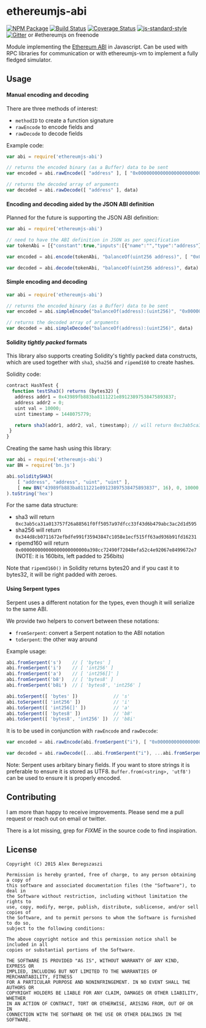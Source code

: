 # ethereumjs-abi

[![NPM Package](https://img.shields.io/npm/v/ethereumjs-abi.svg?style=flat-square)](https://www.npmjs.org/package/ethereumjs-abi)
[![Build Status](https://img.shields.io/travis/ethereumjs/ethereumjs-abi.svg?branch=master&style=flat-square)](https://travis-ci.org/ethereumjs/ethereumjs-abi)
[![Coverage Status](https://img.shields.io/coveralls/ethereumjs/ethereumjs-abi.svg?style=flat-square)](https://coveralls.io/r/ethereumjs/ethereumjs-abi)
[![js-standard-style](https://img.shields.io/badge/code%20style-standard-brightgreen.svg)](http://standardjs.com/)
[![Gitter](https://img.shields.io/gitter/room/ethereum/ethereumjs-lib.svg?style=flat-square)](https://gitter.im/ethereum/ethereumjs-lib) or #ethereumjs on freenode


Module implementing the [Ethereum ABI](https://github.com/ethereum/wiki/wiki/Ethereum-Contract-ABI) in Javascript. Can be used with RPC libraries for communication or with ethereumjs-vm to implement a fully fledged simulator.

## Usage

#### Manual encoding and decoding

There are three methods of interest:
- ```methodID``` to create a function signature
- ```rawEncode``` to encode fields and
- ```rawDecode``` to decode fields

Example code:
```js
var abi = require('ethereumjs-abi')

// returns the encoded binary (as a Buffer) data to be sent
var encoded = abi.rawEncode([ "address" ], [ "0x0000000000000000000000000000000000000000" ])

// returns the decoded array of arguments
var decoded = abi.rawDecode([ "address" ], data)
```

#### Encoding and decoding aided by the JSON ABI definition

Planned for the future is supporting the JSON ABI definition:

```js
var abi = require('ethereumjs-abi')

// need to have the ABI definition in JSON as per specification
var tokenAbi = [{"constant":true,"inputs":[{"name":"","type":"address"}],"name":"balanceOf","outputs":[{"name":"","type":"uint256"}],"type":"function"},{"constant":false,"inputs":[{"name":"_to","type":"address"},{"name":"_value","type":"uint256"}],"name":"transfer","outputs":[{"name":"success","type":"bool"}],"type":"function"},{"inputs":[],"type":"constructor"}]

var encoded = abi.encode(tokenAbi, "balanceOf(uint256 address)", [ "0x0000000000000000000000000000000000000000" ])

var decoded = abi.decode(tokenAbi, "balanceOf(uint256 address)", data)
```

#### Simple encoding and decoding

```js
var abi = require('ethereumjs-abi')

// returns the encoded binary (as a Buffer) data to be sent
var encoded = abi.simpleEncode("balanceOf(address):(uint256)", "0x0000000000000000000000000000000000000000")

// returns the decoded array of arguments
var decoded = abi.simpleDecode("balanceOf(address):(uint256)", data)
```

#### Solidity *tightly packed* formats

This library also supports creating Solidity's tightly packed data constructs, which are used together with ```sha3```, ```sha256``` and ```ripemd160``` to create hashes.

Solidity code:
```js
contract HashTest {
  function testSha3() returns (bytes32) {
   address addr1 = 0x43989fb883ba8111221e89123897538475893837;
   address addr2 = 0;
   uint val = 10000;
   uint timestamp = 1448075779;

   return sha3(addr1, addr2, val, timestamp); // will return 0xc3ab5ca31a013757f26a88561f0ff5057a97dfcc33f43d6b479abc3ac2d1d595
 }
}
```

Creating the same hash using this library:
```js
var abi = require('ethereumjs-abi')
var BN = require('bn.js')

abi.soliditySHA3(
    [ "address", "address", "uint", "uint" ],
    [ new BN("43989fb883ba8111221e89123897538475893837", 16), 0, 10000, 1448075779 ]
).toString('hex')
```

For the same data structure:
* sha3 will return ```0xc3ab5ca31a013757f26a88561f0ff5057a97dfcc33f43d6b479abc3ac2d1d595```
* sha256 will return ```0x344d8cb0711672efbdfe991f35943847c1058e1ecf515ff63ad936b91fd16231```
* ripemd160 will return ```0x000000000000000000000000a398cc72490f72048efa52c4e92067e8499672e7``` (NOTE: it is 160bits, left padded to 256bits)

Note that ```ripemd160()``` in Solidity returns bytes20 and if you cast it to bytes32, it will be right padded with zeroes.

#### Using Serpent types

Serpent uses a different notation for the types, even though it will serialize to the same ABI.

We provide two helpers to convert between these notations:
* ```fromSerpent```: convert a Serpent notation to the ABI notation
* ```toSerpent```: the other way around

Example usage:
```js
abi.fromSerpent('s')    // [ 'bytes' ]
abi.fromSerpent('i')    // [ 'int256' ]
abi.fromSerpent('a')    // [ 'int256[]' ]
abi.fromSerpent('b8')   // [ 'bytes8' ]
abi.fromSerpent('b8i')  // [ 'bytes8', 'int256' ]

abi.toSerpent([ 'bytes' ])             // 's'
abi.toSerpent([ 'int256' ])            // 'i'
abi.toSerpent([ 'int256[]' ])          // 'a'
abi.toSerpent([ 'bytes8' ])            // 'b8'
abi.toSerpent([ 'bytes8', 'int256' ])  // 'b8i'
```

It is to be used in conjunction with ```rawEncode``` and ```rawDecode```:

```js
var encoded = abi.rawEncode(abi.fromSerpent("i"), [ "0x0000000000000000000000000000000000000000" ])

var decoded = abi.rawDecode([...abi.fromSerpent("i"), ...abi.fromSerpent("i")], data)
```

Note: Serpent uses arbitary binary fields. If you want to store strings it is preferable to ensure it is stored as UTF8. `Buffer.from(<string>, 'utf8')` can be used to ensure it is properly encoded.

## Contributing

I am more than happy to receive improvements. Please send me a pull request or reach out on email or twitter.

There is a lot missing, grep for *FIXME* in the source code to find inspiration.

## License

    Copyright (C) 2015 Alex Beregszaszi

    Permission is hereby granted, free of charge, to any person obtaining a copy of
    this software and associated documentation files (the "Software"), to deal in
    the Software without restriction, including without limitation the rights to
    use, copy, modify, merge, publish, distribute, sublicense, and/or sell copies of
    the Software, and to permit persons to whom the Software is furnished to do so,
    subject to the following conditions:

    The above copyright notice and this permission notice shall be included in all
    copies or substantial portions of the Software.

    THE SOFTWARE IS PROVIDED "AS IS", WITHOUT WARRANTY OF ANY KIND, EXPRESS OR
    IMPLIED, INCLUDING BUT NOT LIMITED TO THE WARRANTIES OF MERCHANTABILITY, FITNESS
    FOR A PARTICULAR PURPOSE AND NONINFRINGEMENT. IN NO EVENT SHALL THE AUTHORS OR
    COPYRIGHT HOLDERS BE LIABLE FOR ANY CLAIM, DAMAGES OR OTHER LIABILITY, WHETHER
    IN AN ACTION OF CONTRACT, TORT OR OTHERWISE, ARISING FROM, OUT OF OR IN
    CONNECTION WITH THE SOFTWARE OR THE USE OR OTHER DEALINGS IN THE SOFTWARE.
